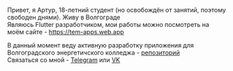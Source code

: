 Привет, я Артур, 18-летний студент (но освобождён от занятий, поэтому свободен днями). Живу в Волгограде<br>
Являюсь Flutter разработчиком, мои работы можно посмотреть на моём сайте - https://tem-apps.web.app

В данный момент веду активную разработку приложения для Волгоградского энергетичского колледжа - [репозиторий](https://github.com/Volgograd-Power-Engineering-College/VPEC-App)
<br>Связаться со мной - [Telegram](https://t.me/Tembeon) или [VK](https://vk.com/tembeon)
